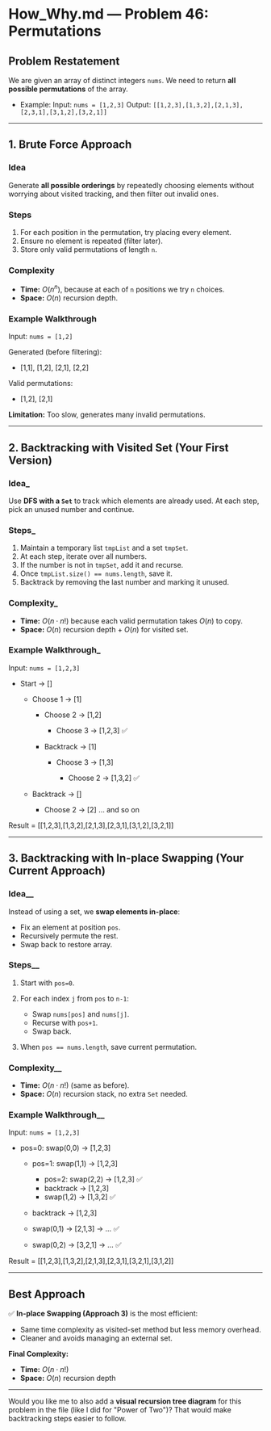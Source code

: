 # How\_Why.md — Problem 46: Permutations

## Problem Restatement

We are given an array of distinct integers `nums`. We need to return **all possible permutations** of the array.

* Example:
  Input: `nums = [1,2,3]`
  Output: `[[1,2,3],[1,3,2],[2,1,3],[2,3,1],[3,1,2],[3,2,1]]`

---

## 1. Brute Force Approach

### Idea

Generate **all possible orderings** by repeatedly choosing elements without worrying about visited tracking, and then filter out invalid ones.

### Steps

1. For each position in the permutation, try placing every element.
2. Ensure no element is repeated (filter later).
3. Store only valid permutations of length `n`.

### Complexity

* **Time:** $O(n^n)$, because at each of `n` positions we try `n` choices.
* **Space:** $O(n)$ recursion depth.

### Example Walkthrough

Input: `nums = [1,2]`

Generated (before filtering):

* \[1,1], \[1,2], \[2,1], \[2,2]

Valid permutations:

* \[1,2], \[2,1]

**Limitation:** Too slow, generates many invalid permutations.

---

## 2. Backtracking with Visited Set (Your First Version)

### Idea_

Use **DFS with a `Set`** to track which elements are already used. At each step, pick an unused number and continue.

### Steps_

1. Maintain a temporary list `tmpList` and a set `tmpSet`.
2. At each step, iterate over all numbers.
3. If the number is not in `tmpSet`, add it and recurse.
4. Once `tmpList.size() == nums.length`, save it.
5. Backtrack by removing the last number and marking it unused.

### Complexity_

* **Time:** $O(n \cdot n!)$ because each valid permutation takes $O(n)$ to copy.
* **Space:** $O(n)$ recursion depth + $O(n)$ for visited set.

### Example Walkthrough_

Input: `nums = [1,2,3]`

* Start → \[]

  * Choose 1 → \[1]

    * Choose 2 → \[1,2]

      * Choose 3 → \[1,2,3] ✅
    * Backtrack → \[1]

      * Choose 3 → \[1,3]

        * Choose 2 → \[1,3,2] ✅
  * Backtrack → \[]

    * Choose 2 → \[2] … and so on

Result = \[\[1,2,3],\[1,3,2],\[2,1,3],\[2,3,1],\[3,1,2],\[3,2,1]]

---

## 3. Backtracking with In-place Swapping (Your Current Approach)

### Idea__

Instead of using a set, we **swap elements in-place**:

* Fix an element at position `pos`.
* Recursively permute the rest.
* Swap back to restore array.

### Steps__

1. Start with `pos=0`.
2. For each index `j` from `pos` to `n-1`:

   * Swap `nums[pos]` and `nums[j]`.
   * Recurse with `pos+1`.
   * Swap back.
3. When `pos == nums.length`, save current permutation.

### Complexity__

* **Time:** $O(n \cdot n!)$ (same as before).
* **Space:** $O(n)$ recursion stack, no extra `Set` needed.

### Example Walkthrough__

Input: `nums = [1,2,3]`

* pos=0: swap(0,0) → \[1,2,3]

  * pos=1: swap(1,1) → \[1,2,3]

    * pos=2: swap(2,2) → \[1,2,3] ✅
    * backtrack → \[1,2,3]
    * swap(1,2) → \[1,3,2] ✅
  * backtrack → \[1,2,3]
  * swap(0,1) → \[2,1,3] → … ✅
  * swap(0,2) → \[3,2,1] → … ✅

Result = \[\[1,2,3],\[1,3,2],\[2,1,3],\[2,3,1],\[3,2,1],\[3,1,2]]

---

## Best Approach

✅ **In-place Swapping (Approach 3)** is the most efficient:

* Same time complexity as visited-set method but less memory overhead.
* Cleaner and avoids managing an external set.

**Final Complexity:**

* **Time:** $O(n \cdot n!)$
* **Space:** $O(n)$ recursion depth

---

Would you like me to also add a **visual recursion tree diagram** for this problem in the file (like I did for "Power of Two")? That would make backtracking steps easier to follow.
